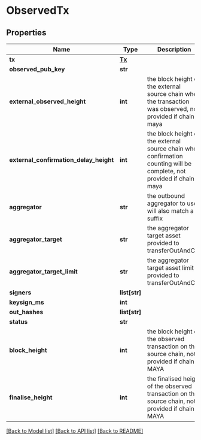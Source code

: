 # ObservedTx

## Properties
Name | Type | Description | Notes
------------ | ------------- | ------------- | -------------
**tx** | [**Tx**](Tx.md) |  | 
**observed_pub_key** | **str** |  | [optional] 
**external_observed_height** | **int** | the block height on the external source chain when the transaction was observed, not provided if chain is maya | [optional] 
**external_confirmation_delay_height** | **int** | the block height on the external source chain when confirmation counting will be complete, not provided if chain is maya | [optional] 
**aggregator** | **str** | the outbound aggregator to use, will also match a suffix | [optional] 
**aggregator_target** | **str** | the aggregator target asset provided to transferOutAndCall | [optional] 
**aggregator_target_limit** | **str** | the aggregator target asset limit provided to transferOutAndCall | [optional] 
**signers** | **list[str]** |  | [optional] 
**keysign_ms** | **int** |  | [optional] 
**out_hashes** | **list[str]** |  | [optional] 
**status** | **str** |  | [optional] 
**block_height** | **int** | the block height of the observed transaction on the source chain, not provided if chain is MAYA | [optional] 
**finalise_height** | **int** | the finalised height of the observed transaction on the source chain, not provided if chain is MAYA | [optional] 

[[Back to Model list]](../README.md#documentation-for-models) [[Back to API list]](../README.md#documentation-for-api-endpoints) [[Back to README]](../README.md)

